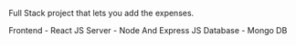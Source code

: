 Full Stack project that lets you add the expenses. 

Frontend - React JS
Server - Node And Express JS 
Database - Mongo DB
